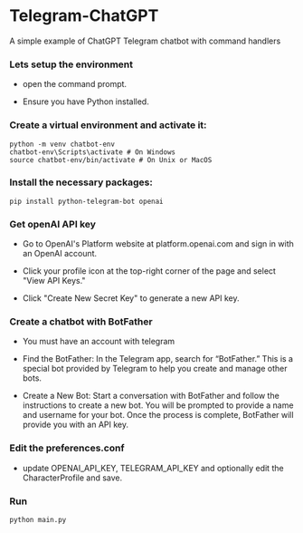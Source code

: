 # Telegram-ChatGPT
A simple example of ChatGPT Telegram chatbot with command handlers

### Lets setup the environment

- open the command prompt.

- Ensure you have Python installed. 

### Create a virtual environment and activate it:

<!-- wp:code -->
<pre class="wp-block-code"><code lang="bash" class="language-bash">python -m venv chatbot-env
chatbot-env\Scripts\activate # On Windows
source chatbot-env/bin/activate # On Unix or MacOS</code></pre>
<!-- /wp:code -->

### Install the necessary packages:

<!-- wp:code -->
<pre class="wp-block-code"><code lang="bash" class="language-bash">pip install python-telegram-bot openai</code></pre>
<!-- /wp:code -->

### Get openAI API key

- Go to OpenAI's Platform website at platform.openai.com and sign in with an OpenAI account.

- Click your profile icon at the top-right corner of the page and select "View API Keys."

- Click "Create New Secret Key" to generate a new API key.

### Create a chatbot with BotFather

- You must have an account with telegram

- Find the BotFather: In the Telegram app, search for “BotFather.” This is a special bot provided by Telegram to help you create and manage other bots.

- Create a New Bot: Start a conversation with BotFather and follow the instructions to create a new bot. You will be prompted to provide a name and username for your bot. Once the process is complete, BotFather will provide you with an API key.

### Edit the preferences.conf

- update OPENAI_API_KEY, TELEGRAM_API_KEY and optionally edit the CharacterProfile and save.

### Run <!-- wp:code -->
<pre class="wp-block-code"><code class="">python main.py</code></pre>
<!-- /wp:code -->
